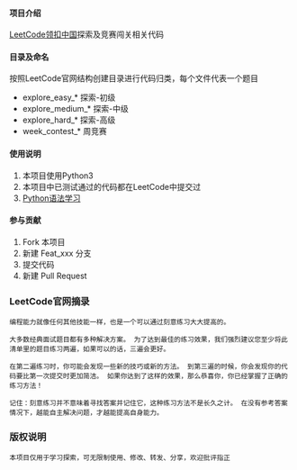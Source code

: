 
#### 项目介绍
[LeetCode领扣中国](https://leetcode-cn.com/)探索及竞赛闯关相关代码

#### 目录及命名
按照LeetCode官网结构创建目录进行代码归类，每个文件代表一个题目
- explore_easy_* 探索-初级
- explore_medium_* 探索-中级
- explore_hard_* 探索-高级
- week_contest_* 周竞赛

#### 使用说明
1. 本项目使用Python3
2. 本项目中已测试通过的代码都在LeetCode中提交过
3. [Python语法学习](http://www.runoob.com/python3/python3-tutorial.html)

#### 参与贡献
1. Fork 本项目
2. 新建 Feat_xxx 分支
3. 提交代码
4. 新建 Pull Request

### LeetCode官网摘录
```
编程能力就像任何其他技能一样，也是一个可以通过刻意练习大大提高的。

大多数经典面试题目都有多种解决方案。 为了达到最佳的练习效果，我们强烈建议您至少将此清单里的题目练习两遍，如果可以的话，三遍会更好。

在第二遍练习时，你可能会发现一些新的技巧或新的方法。 到第三遍的时候，你会发现你的代码要比第一次提交时更加简洁。 如果你达到了这样的效果，那么恭喜你，你已经掌握了正确的练习方法！

记住：刻意练习并不意味着寻找答案并记住它，这种练习方法不是长久之计。 在没有参考答案情况下，越能自主解决问题，才越能提高自身能力。
```

### 版权说明
```
本项目仅用于学习探索，可无限制使用、修改、转发、分享，欢迎批评指正
```